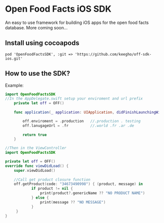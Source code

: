 # Open Food Facts iOS SDK
An easy to use framework for building iOS apps for the open food facts database.
More coming soon...
## Install using cocoapods
`pod 'OpenFoodFactsSDK', :git => 'https://github.com/keegho/off-sdk-ios.git'`
## How to use the SDK?
Example:
```swift
import OpenFoodFactsSDK
//In the AppDelegate.swift setup your enviroment and url prefix
    private let off = OFF()
    
    func application(_ application: UIApplication, didFinishLaunchingWithOptions launchOptions: [UIApplicationLaunchOptionsKey: Any]?) -> Bool {

        off.enviroment = .production   //.production . testing
        off.lanugageUrl = .fr          //.world .fr .ar .de
        
        return true
    }

//Then in the ViewController
import OpenFoodFactsSDK

private let off = OFF() 
override func viewDidLoad() {
    super.viewDidLoad()
    
    //Call get product closure function
    off.getProduct(code: "34673490998") { (product, message) in
            if product != nil {
                print(product?.genericName ?? "NO PRODUCT NAME")
            } else {
                print(message ?? "NO MESSAGE")
            }
     }
}
